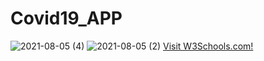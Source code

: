 # Covid19_APP
![2021-08-05 (4)](https://user-images.githubusercontent.com/61928905/128350105-85d25582-ebfe-45ef-9ad6-9db32a40874e.png)
![2021-08-05 (2)](https://user-images.githubusercontent.com/61928905/128350125-a9bcd9a5-a25c-4758-b265-66b5566bda52.png)
<a href="http://corona-cases-update.herokuapp.com/">Visit W3Schools.com!</a>
